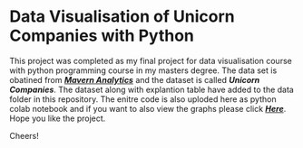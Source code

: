 # Data Visualisation of Unicorn Companies with Python

This project was completed as my final project for data visualisation course with python programming course in my masters degree. The data set is obatined from *__[Mavern Analytics](https://www.mavenanalytics.io/data-playground)__* and the dataset is called *__Unicorn Companies__*. The dataset along with explantion table have added to the data folder in this repository. The enitre code is also uploded here as python colab notebook and if you want to also view the graphs please click *__[Here](https://colab.research.google.com/drive/1ybrBa87ztmiGqVtDB7RCEGA0hNQBKFlw#scrollTo=WHmEG2GtZdY5)__*. Hope you like the project. 

Cheers!
